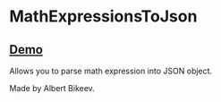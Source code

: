 MathExpressionsToJson
=====================

## [Demo](https://bk0606.github.io/some-projects/MathExpressionsToJson/index.html)

Allows you to parse math expression into JSON object.

Made by Albert Bikeev.
